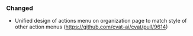 ### Changed

- Unified design of actions menu on organization page to match style of other action menus
  (<https://github.com/cvat-ai/cvat/pull/9614>)
